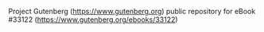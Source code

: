 Project Gutenberg (https://www.gutenberg.org) public repository for eBook #33122 (https://www.gutenberg.org/ebooks/33122)
